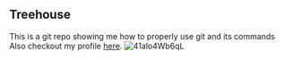 ## Treehouse

This is a git repo showing me 
how to properly use 
git and its 
commands
Also checkout my profile [here](facevook.com).
![41alo4Wb6qL](https://user-images.githubusercontent.com/48930443/62668800-e7b25300-b995-11e9-83c9-b684d2de775c.jpg)


